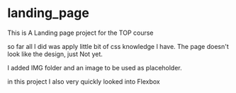 # landing_page
This is A Landing page project for the TOP course

so far all I did was apply little bit of css knowledge I have. 
The page doesn't look like the design, just Not yet.

I added IMG folder and an image to be used as placeholder.

in this project I also very quickly looked into Flexbox